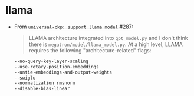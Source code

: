 # llama

- From [`universal-ckp: support llama model` #287](https://github.com/microsoft/Megatron-DeepSpeed/pull/287/files/de2ee279cff5785f7e7bd64ae0c008ccd8b844bf#r1392611020):

    > LLAMA architecture integrated into `gpt_model.py` and I don't think there is `megatron/model/llama_model.py`. 
    > At a high level, LLAMA requires the following "architecture-related" flags:
    >
  
    ```bash
    --no-query-key-layer-scaling
    --use-rotary-position-embeddings
    --untie-embeddings-and-output-weights
    --swiglu
    --normalization rmsnorm
    --disable-bias-linear
    ```
    

